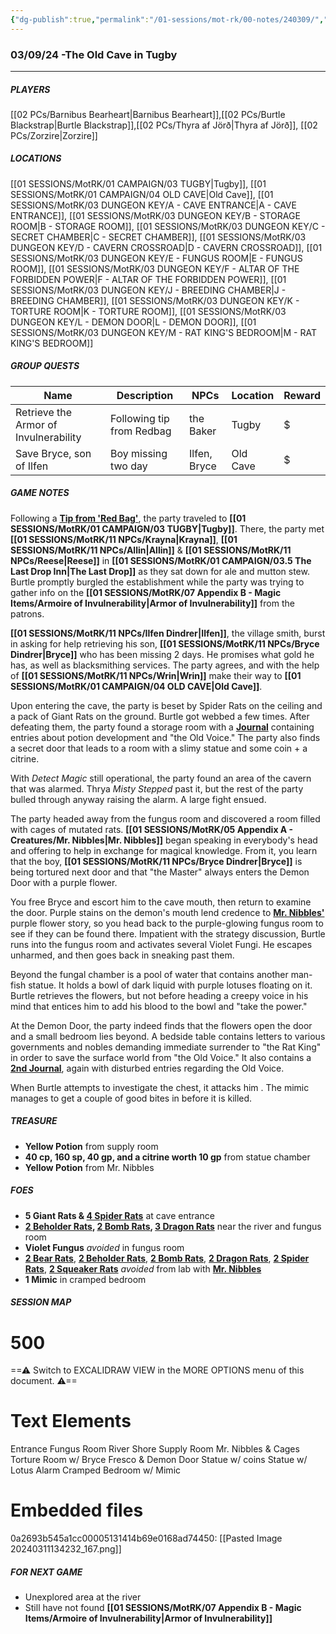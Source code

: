 ```yaml
---
{"dg-publish":true,"permalink":"/01-sessions/mot-rk/00-notes/240309/","tags":["Interlopers"]}
---
```



### 03/09/24 -The Old Cave in Tugby
---
##### PLAYERS
[[02 PCs/Barnibus Bearheart\|Barnibus Bearheart]],[[02 PCs/Burtle Blackstrap\|Burtle Blackstrap]],[[02 PCs/Thyra af Jörð\|Thyra af Jörð]], [[02 PCs/Zorzire\|Zorzire]] 

##### LOCATIONS

[[01 SESSIONS/MotRK/01 CAMPAIGN/03 TUGBY\|Tugby]], [[01 SESSIONS/MotRK/01 CAMPAIGN/04 OLD CAVE\|Old Cave]], [[01 SESSIONS/MotRK/03 DUNGEON KEY/A - CAVE ENTRANCE\|A - CAVE ENTRANCE]], [[01 SESSIONS/MotRK/03 DUNGEON KEY/B - STORAGE ROOM\|B - STORAGE ROOM]], [[01 SESSIONS/MotRK/03 DUNGEON KEY/C - SECRET CHAMBER\|C - SECRET CHAMBER]], [[01 SESSIONS/MotRK/03 DUNGEON KEY/D - CAVERN CROSSROAD\|D - CAVERN CROSSROAD]], [[01 SESSIONS/MotRK/03 DUNGEON KEY/E - FUNGUS ROOM\|E - FUNGUS ROOM]], [[01 SESSIONS/MotRK/03 DUNGEON KEY/F - ALTAR OF THE FORBIDDEN POWER\|F - ALTAR OF THE FORBIDDEN POWER]], [[01 SESSIONS/MotRK/03 DUNGEON KEY/J - BREEDING CHAMBER\|J - BREEDING CHAMBER]], [[01 SESSIONS/MotRK/03 DUNGEON KEY/K - TORTURE ROOM\|K - TORTURE ROOM]], [[01 SESSIONS/MotRK/03 DUNGEON KEY/L - DEMON DOOR\|L - DEMON DOOR]], [[01 SESSIONS/MotRK/03 DUNGEON KEY/M - RAT KING'S BEDROOM\|M - RAT KING'S BEDROOM]]         

##### GROUP QUESTS

| Name                                  | Description               | NPCs         | Location | Reward |
| ------------------------------------- | ------------------------- | ------------ | -------- | ------ |
| Retrieve the Armor of Invulnerability | Following tip from Redbag | the Baker    | Tugby    | $      |
| Save Bryce, son of Ilfen              | Boy missing two day       | Ilfen, Bryce | Old Cave | $       |

##### GAME NOTES 

Following a **[Tip from 'Red Bag'](https://imgur.com/cJHBnnH)**, the party traveled to **[[01 SESSIONS/MotRK/01 CAMPAIGN/03 TUGBY\|Tugby]]**. There, the party met **[[01 SESSIONS/MotRK/11 NPCs/Krayna\|Krayna]]**, **[[01 SESSIONS/MotRK/11 NPCs/Allin\|Allin]]** & **[[01 SESSIONS/MotRK/11 NPCs/Reese\|Reese]]** in **[[01 SESSIONS/MotRK/01 CAMPAIGN/03.5 The Last Drop Inn\|The Last Drop]]** as they sat down for ale and mutton stew.  Burtle promptly burgled the establishment while the party was trying to gather info on the **[[01 SESSIONS/MotRK/07 Appendix B - Magic Items/Armoire of Invulnerability\|Armor of Invulnerability]]** from the patrons.   

**[[01 SESSIONS/MotRK/11 NPCs/Ilfen Dindrer\|Ilfen]]**, the village smith, burst in asking for help retrieving his son, **[[01 SESSIONS/MotRK/11 NPCs/Bryce Dindrer\|Bryce]]** who has been missing 2 days.  He promises what gold he has, as well as blacksmithing services.  The party agrees, and with the help of **[[01 SESSIONS/MotRK/11 NPCs/Wrin\|Wrin]]** make their way to **[[01 SESSIONS/MotRK/01 CAMPAIGN/04 OLD CAVE\|Old Cave]]**.

Upon entering the cave, the party is beset by Spider Rats on the ceiling and a pack of Giant Rats on the ground.  Burtle got webbed a few times.  After defeating them, the party found a storage room with a **[Journal](https://imgur.com/hT2NuPI)** containing entries about potion development and "the Old Voice."  The party also finds a secret door that leads to a room with a slimy statue and some coin + a citrine.

With _Detect Magic_ still operational, the party found an area of the cavern that was alarmed.  Thrya _Misty Stepped_ past it, but the rest of the party bulled through anyway raising the alarm.  A large fight ensued.  

The party headed away from the fungus room and discovered a room filled with cages of mutated rats.  **[[01 SESSIONS/MotRK/05 Appendix A - Creatures/Mr. Nibbles\|Mr. Nibbles]]** began speaking in everybody's head and offering to help in exchange for magical knowledge.  From it, you learn that the boy, **[[01 SESSIONS/MotRK/11 NPCs/Bryce Dindrer\|Bryce]]** is being tortured next door and that "the Master" always enters the Demon Door with a purple flower.

You free Bryce and escort him to the cave mouth, then return to examine the door.  Purple stains on the demon's mouth lend credence to **[Mr. Nibbles'](https://imgur.com/1tNiAnW)** purple flower story, so you head back to the purple-glowing fungus room to see if they can be found there.  Impatient with the strategy discussion, Burtle runs into the fungus room and activates several Violet Fungi.  He escapes unharmed, and then goes back in sneaking past them.

Beyond the fungal chamber is a pool of water that contains another man-fish statue.  It holds a bowl of dark liquid with purple lotuses floating on it.  Burtle retrieves the flowers, but not before heading a creepy voice in his mind that entices him to add his blood to the bowl and "take the power."

At the Demon Door, the party indeed finds that the flowers open the door and a small bedroom lies beyond.  A bedside table contains letters to various governments and nobles demanding immediate surrender to "the Rat King" in order to save the surface world from "the Old Voice."  It also contains a **[2nd Journal](https://imgur.com/HjU9B2g)**, again with disturbed entries regarding the Old Voice.

When Burtle attempts to investigate the chest, it attacks him .  The mimic manages to get a couple of good bites in before it is killed.

##### TREASURE
- **Yellow Potion** from supply room
- **40 cp, 160 sp, 40 gp, and a citrine worth 10 gp**  from statue chamber
- **Yellow Potion** from Mr. Nibbles

##### FOES

 - **5 Giant Rats & [4 Spider Rats](https://imgur.com/ETuyMao)** at cave entrance
 - **[2 Beholder Rats](https://imgur.com/CkPTS2o), [2 Bomb Rats](https://imgur.com/4kwvmAe),  [3 Dragon Rats](https://imgur.com/oyZUh78)** near the river and fungus room
 - **Violet Fungus** *avoided* in fungus room 
 - **[2 Bear Rats](https://imgur.com/eFC8mc3)**, **[2 Beholder Rats](https://imgur.com/CkPTS2o)**, **[2 Bomb Rats](https://imgur.com/4kwvmAe)**, **[2 Dragon Rats](https://imgur.com/oyZUh78)**, **[2 Spider Rats](https://imgur.com/ETuyMao)**, **[2 Squeaker Rats](https://imgur.com/sHi9IWd)** *avoided* from lab with **[Mr. Nibbles](https://imgur.com/1tNiAnW)** 
 - **1 Mimic** in cramped bedroom

##### SESSION MAP

<div class="transclusion internal-embed is-loaded"><div class="markdown-embed">

<div class="markdown-embed-title">

# 500

</div>



==⚠  Switch to EXCALIDRAW VIEW in the MORE OPTIONS menu of this document. ⚠==


# Text Elements
Entrance 
Fungus
Room 
River
Shore 
Supply
Room 
Mr. Nibbles
& Cages 
Torture
Room w/
Bryce 
Fresco
&
Demon
Door 
Statue
w/ coins 
Statue
w/ Lotus 
Alarm 
Cramped Bedroom
w/ Mimic 

# Embedded files
0a2693b545a1cc00005131414b69e0168ad74450: [[Pasted Image 20240311134232_167.png]]



</div></div>


##### FOR NEXT GAME
- Unexplored area at the river 
- Still have not found **[[01 SESSIONS/MotRK/07 Appendix B - Magic Items/Armoire of Invulnerability\|Armor of Invulnerability]]**